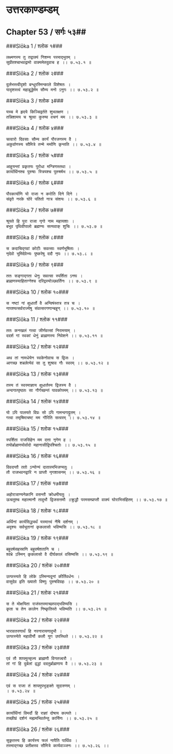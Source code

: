 उत्तरकाण्डम्डम्
===============================


## Chapter 53  / सर्गः ५३##


###Slōka 1 / श्लोक १###


    लक्ष्मणस्य तु तद्वाक्यं निशम्य परमाद्भुतम् ।
    सुप्रीतश्चाभवद्रामो वाक्यमेतदुवाच ह ।। ७.५३.१ ॥


###Slōka 2 / श्लोक २###


    दुर्लभस्त्वीदृशो बन्धुरस्मिन्काले विशेषतः ।
    यादृशस्त्वं महाबुद्धेर्मम सौम्य मनो ऽनुगः ।। ७.५३.२ ॥


###Slōka 3 / श्लोक ३###


    यच्च मे हृदये किञ्चिद्वर्तते शुभलक्षण ।
    तन्निशामय च श्रुत्वा कुरुष्व वचनं मम ।। ७.५३.३ ॥


###Slōka 4 / श्लोक ४###


    चत्वारो दिवसाः सौम्य कार्यं पौरजनस्य वै ।
    अकुर्वाणस्य सौमित्रे तन्मे मर्माणि कृन्तति ।। ७.५३.४ ॥


###Slōka 5 / श्लोक ५###


    आहूयन्तां प्रकृतयः पुरोधा मन्त्रिणस्तथा ।
    कार्यार्थिनश्च पुरुषाः स्त्रियश्च पुरुषर्षभ ।। ७.५३.५ ॥


###Slōka 6 / श्लोक ६###


    पौरकार्याणि यो राजा न करोति दिने दिने ।
    संवृते नरके घोरे पतितो नात्र संशयः ।। ७.५३.६ ॥


###Slōka 7 / श्लोक ७###


    श्रूयते हि पुरा राजा नृगो नाम महायशाः ।
    बभूव पृथिवीपालो ब्रह्मण्यः सत्यवाक् शुचिः ।। ७.५३.७ ॥


###Slōka 8 / श्लोक ८###


    स कदाचिद्गवां कोटीः सवत्साः स्वर्णभूषिताः ।
    नृदेवो भूमिदेवेभ्यः पुष्करेषु ददौ नृपः ।। ७.५३.८ ॥


###Slōka 9 / श्लोक ९###


    ततः सङ्गाद्गता धेनुः सवत्सा स्पर्शिता ऽनघ ।
    ब्राह्मणस्याहिताग्नेश्च दरिद्रस्योञ्छवर्तिनः ।। ७.५३.९ ॥


###Slōka 10 / श्लोक १०###


    स नष्टां गां क्षुधार्तो वै अन्विषंस्तत्र तत्र च ।
    नापश्यत्सर्वराज्येषु संवत्सरगणान्बहून् ।। ७.५३.१० ॥


###Slōka 11 / श्लोक ११###


    ततः कनखलं गत्वा जीर्णवत्सां निरामयाम् ।
    ददर्श गां स्वकां धेनुं ब्राह्मणस्य निवेशने ।। ७.५३.११ ॥


###Slōka 12 / श्लोक १२###


    अथ तां नामधेयेन स्वकेनोवाच स द्विजः ।
    आगच्छ शबलेत्येवं सा तु शुश्राव गौः स्वरम् ।। ७.५३.१२ ॥


###Slōka 13 / श्लोक १३###


    तस्य तं स्वरमाज्ञाय क्षुधार्तस्य द्विजस्य वै ।
    अन्वगात्पृष्ठतः सा गौर्गच्छन्तं पावकोपमम् ।। ७.५३.१३ ॥


###Slōka 14 / श्लोक १४###


    यो ऽपि पालयते विप्रः सो ऽपि गामन्वगाद्द्रुतम् ।
    गत्वा तमृषिमाचष्ट मम गौरिति सत्वरम् ।। ७.५३.१४ ॥


###Slōka 15 / श्लोक १५###


    स्पर्शिता राजसिंहेन मम दत्ता नृगेण ह ।
    तयोर्ब्राह्मणयोर्वादो महानासीद्विपश्चितोः ।। ७.५३.१५ ॥


###Slōka 16 / श्लोक १६###


    विवदन्तौ ततो ऽन्योन्यं दातारमभिजग्मतुः ।
    तौ राजभवनद्वारि न प्राप्तौ नृगशासनम् ।। ७.५३.१६ ॥


###Slōka 17 / श्लोक १७###


    अहोरात्राण्यनेकानि वसन्तौ क्रोधमीयतुः ।
    ऊचतुश्च महात्मानौ तावुभौ द्विजसत्तमौ ॥क्रुद्धौ परमसम्प्राप्तौ वाक्यं घोराभिसंहितम् ।। ७.५३.१७ ॥


###Slōka 18 / श्लोक १८###


    अर्थिनां कार्यसिद्ध्यर्थं यस्मात्त्वं नैषि दर्शनम् ।
    अदृश्यः सर्वभूतानां कृकलासो भविष्यसि ।। ७.५३.१८ ॥


###Slōka 19 / श्लोक १९###


    बहुवर्षसहस्राणि बहुवर्षशतानि च ।
    श्वभ्रे ऽस्मिन् कृकलासो वै दीर्घकालं वसिष्यसि ।। ७.५३.१९ ॥


###Slōka 20 / श्लोक २०###


    उत्पत्स्यते हि लोके ऽस्मिन्यदूनां कीर्तिवर्धनः ।
    वासुदेव इति ख्यातो विष्णुः पुरुषविग्रहः ।। ७.५३.२० ॥


###Slōka 21 / श्लोक २१###


    स ते मोक्षयिता राजंस्तस्माच्छापाद्भविष्यसि ।
    कृता च तेन कालेन निष्कृतिस्ते भविष्यति ।। ७.५३.२१ ॥


###Slōka 22 / श्लोक २२###


    भारावतरणार्थं हि नरनारायणावुभौ ।
    उत्पत्स्येते महावीर्यौ कलौ युग उपस्थिते ।। ७.५३.२२ ॥


###Slōka 23 / श्लोक २३###


    एवं तौ शापमुत्सृज्य ब्राह्मणौ विगतज्वरौ ।
    तां गां हि दुर्बलां वृद्धां ददतुर्ब्राह्मणाय वै ।। ७.५३.२३ ॥


###Slōka 24 / श्लोक २४###


    एवं स राजा तं शापमुपभुङ्क्ते सुदारुणम् ।
    । ७.५३.२४ ॥


###Slōka 25 / श्लोक २५###


    कार्यार्थिनां विमर्दो हि राज्ञां दोषाय कल्पते ।
    तच्छीघ्रं दर्शनं मह्यमभिवर्तन्तु कार्यिणः ।। ७.५३.२५ ॥


###Slōka 26 / श्लोक २६###


    सुकृतस्य हि कार्यस्य फलं नापैति पार्थिवः ।
    तस्माद्गच्छ प्रतीक्षस्व सौमित्रे कार्यवाञ्जनः ।। ७.५३.२६ ।।


